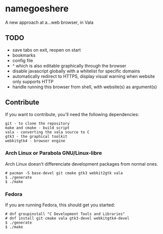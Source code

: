 # namegoeshere
A new approach at a...web browser, in Vala

## TODO
- save tabs on exit, reopen on start
- bookmarks
- config file
- ^ which is also editable graphically through the browser
- disable javascript globally with a whitelist for specific domains
- automatically redirect to HTTPS, display visual warning when website only supports HTTP
- handle running this browser from shell, with website(s) as argument(s)

## Contribute
If you want to contribute, you'll need the following dependencies:
```
git - to clone the repository
make and cmake - build script
vala - converting the vala source to C
gtk3 - the graphical toolkit
webkitgtk4 - browser engine
```

### Arch Linux or Parabola GNU/Linux-libre
Arch Linux doesn't differenciate development packages from normal ones.
```
# pacman -S base-devel git cmake gtk3 webkit2gtk vala
$ ./generate
$ ./make
```

### Fedora
If you are running Fedora, this should get you started:
```
# dnf groupinstall "C Development Tools and Libraries"
# dnf install git cmake vala gtk3-devel webkitgtk4-devel
$ ./generate
$ ./make
```
